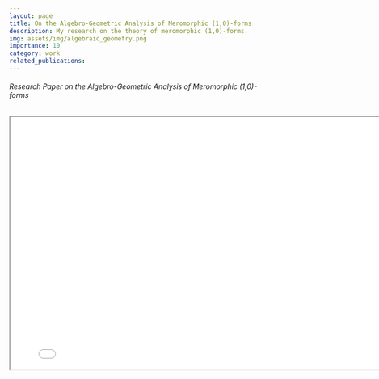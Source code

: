 ```yaml
---
layout: page
title: On the Algebro-Geometric Analysis of Meromorphic (1,0)-forms
description: My research on the theory of meromorphic (1,0)-forms.
img: assets/img/algebraic_geometry.png
importance: 10
category: work
related_publications: 
---
```


<!-- Every project has a beautiful feature showcase page.
It's easy to include images in a flexible 3-column grid format.
Make your photos 1/3, 2/3, or full width.

To give your project a background in the portfolio page, just add the img tag to the front matter like so:

    ---
    layout: page
    title: project
    description: a project with a background image
    img: /assets/img/12.jpg
    --- -->
<div class="caption">
    <body>
    <center>
        <!-- <h1 style="color: DodgerBlue">Macroeconomic Asset Divergence Model</h1> -->
        <h6 align="left">Research Paper on the Algebro-Geometric Analysis of Meromorphic (1,0)-forms</h6>
        <iframe src="../1707.08558.pdf" 
                width="800"
                height="500">
        </iframe>
    </center>
</body>
</div>


